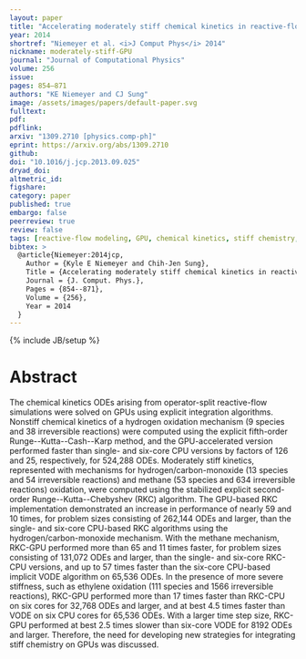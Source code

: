 ```yaml
---
layout: paper
title: "Accelerating moderately stiff chemical kinetics in reactive-flow simulations using GPUs"
year: 2014
shortref: "Niemeyer et al. <i>J Comput Phys</i> 2014"
nickname: moderately-stiff-GPU
journal: "Journal of Computational Physics"
volume: 256
issue:
pages: 854–871
authors: "KE Niemeyer and CJ Sung"
image: /assets/images/papers/default-paper.svg
fulltext:
pdf:
pdflink:
arxiv: "1309.2710 [physics.comp-ph]"
eprint: https://arxiv.org/abs/1309.2710
github:
doi: "10.1016/j.jcp.2013.09.025"
dryad_doi:
altmetric_id:
figshare:
category: paper
published: true
embargo: false
peerreview: true
review: false
tags: [reactive-flow modeling, GPU, chemical kinetics, stiff chemistry, CUDA]
bibtex: >
  @article{Niemeyer:2014jcp,
    Author = {Kyle E Niemeyer and Chih-Jen Sung},
    Title = {Accelerating moderately stiff chemical kinetics in reactive-flow simulations using GPUs},
    Journal = {J. Comput. Phys.},
    Pages = {854--871},
    Volume = {256},
    Year = 2014
  }
---
```

{% include JB/setup %}

# Abstract

The chemical kinetics ODEs arising from operator-split reactive-flow simulations were solved on GPUs using explicit integration algorithms. Nonstiff chemical kinetics of a hydrogen oxidation mechanism (9 species and 38 irreversible reactions) were computed using the explicit fifth-order Runge--Kutta--Cash--Karp method, and the GPU-accelerated version performed faster than single- and six-core CPU versions by factors of 126 and 25, respectively, for 524,288 ODEs. Moderately stiff kinetics, represented with mechanisms for hydrogen/carbon-monoxide (13 species and 54 irreversible reactions) and methane (53 species and 634 irreversible reactions) oxidation, were computed using the stabilized explicit second-order Runge--Kutta--Chebyshev (RKC) algorithm. The GPU-based RKC implementation demonstrated an increase in performance of nearly 59 and 10 times, for problem sizes consisting of 262,144 ODEs and larger, than the single- and six-core CPU-based RKC algorithms using the hydrogen/carbon-monoxide mechanism. With the methane mechanism, RKC-GPU performed more than 65 and 11 times faster, for problem sizes consisting of 131,072 ODEs and larger, than the single- and six-core RKC-CPU versions, and up to 57 times faster than the six-core CPU-based implicit VODE algorithm on 65,536 ODEs. In the presence of more severe stiffness, such as ethylene oxidation (111 species and 1566 irreversible reactions), RKC-GPU performed more than 17 times faster than RKC-CPU on six cores for 32,768 ODEs and larger, and at best 4.5 times faster than VODE on six CPU cores for 65,536 ODEs. With a larger time step size, RKC-GPU performed at best 2.5 times slower than six-core VODE for 8192 ODEs and larger. Therefore, the need for developing new strategies for integrating stiff chemistry on GPUs was discussed.
